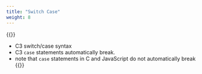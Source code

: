 ```yaml
---
title: "Switch Case"
weight: 8
---
```

{{<start>}}
- C3 switch/case syntax
- C3 `case` statements automatically break.
- note that `case` statements in C and JavaScript do not automatically break
{{<end8>}}

